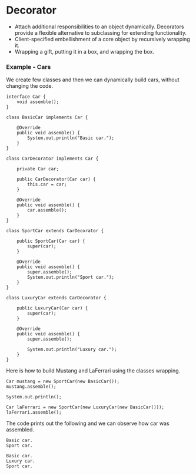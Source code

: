 # Decorator

* Attach additional responsibilities to an object dynamically. Decorators provide a flexible alternative to subclassing for extending functionality.
* Client-specified embellishment of a core object by recursively wrapping it.
* Wrapping a gift, putting it in a box, and wrapping the box.

### Example - Cars

We create few classes and then we can dynamically build cars, without changing the code.

```
interface Car {
    void assemble();
}

class BasicCar implements Car {

    @Override
    public void assemble() {
        System.out.println("Basic car.");
    }
}

class CarDecorator implements Car {

    private Car car;

    public CarDecorator(Car car) {
        this.car = car;
    }

    @Override
    public void assemble() {
        car.assemble();
    }
}

class SportCar extends CarDecorator {

    public SportCar(Car car) {
        super(car);
    }

    @Override
    public void assemble() {
        super.assemble();
        System.out.println("Sport car.");
    }
}

class LuxuryCar extends CarDecorator {

    public LuxuryCar(Car car) {
        super(car);
    }

    @Override
    public void assemble() {
        super.assemble();

        System.out.println("Luxury car.");
    }
}
```

Here is how to build Mustang and LaFerrari using the classes wrapping. 

```
Car mustang = new SportCar(new BasicCar());
mustang.assemble();

System.out.println();

Car laFerrari = new SportCar(new LuxuryCar(new BasicCar()));
laFerrari.assemble();
```

The code prints out the following and we can observe how car was assembled. 

```
Basic car.
Sport car.

Basic car.
Luxury car.
Sport car.
```



